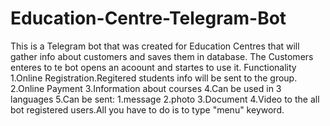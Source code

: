 # Education-Centre-Telegram-Bot
This is a Telegram bot that was created for Education Centres that will gather info about customers and saves them in database.
The Customers enteres to te bot opens an acoount and startes to use it.
Functionality
1.Online Registration.Regitered students info will be sent to the group.
2.Online Payment
3.Information about courses 
4.Can be used in 3 languages
5.Can be sent: 1.message 2.photo 3.Document 4.Video to the all bot registered users.All you have to do is to type "menu" keyword. 
